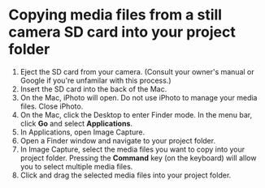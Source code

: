 # Copying media files from a still camera SD card into your project folder

1. Eject the SD card from your camera. \(Consult your owner's manual or Google if you're unfamilar with this process.\)
2. Insert the SD card into the back of the Mac. 
3. On the Mac, iPhoto will open. Do not use iPhoto to manage your media files. Close iPhoto.
4. On the Mac, click the Desktop to enter Finder mode. In the menu bar, click **Go** and select **Applications**.
5. In Applications, open Image Capture.
6. Open a Finder window and navigate to your project folder.
7. In Image Capture, select the media files you want to copy into your project folder. Pressing the **Command** key \(on the keyboard\) will allow you to select multiple media files.
8. Click and drag the selected media files into your project folder.


